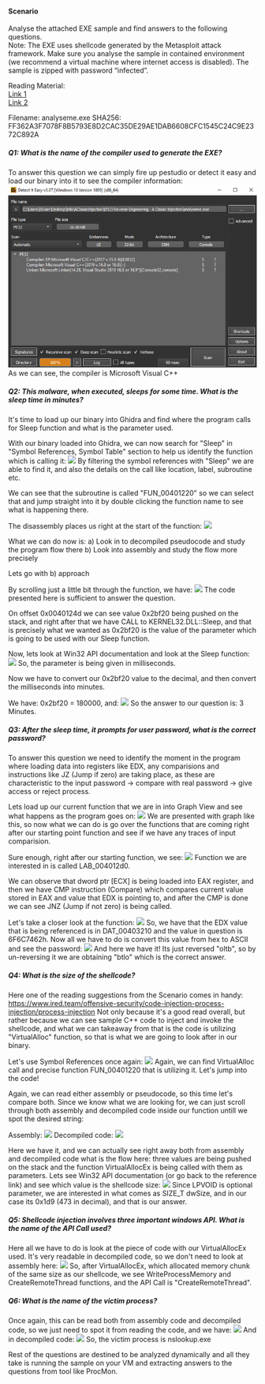 #### Scenario
Analyse the attached EXE sample and find answers to the following questions.  
Note: The EXE uses shellcode generated by the Metasploit attack framework. Make sure you analyse the sample in contained environment (we recommend a virtual machine where internet access is disabled). The sample is zipped with password “infected”.  

Reading Material:  
[Link 1](https://www.ired.team/offensive-security/code-injection-process-injection/process-injection)  
[Link 2](https://sevrosecurity.com/2020/04/08/process-injection-part-1-createremotethread/#process_injection_primer)

Filename: analyseme.exe
SHA256: FF362A3F7078F8B5793E8D2CAC35DE29AE1DAB6608CFC1545C24C9E2372C892A

##### Q1: What is the name of the compiler used to generate the EXE?
To answer this question we can simply fire up pestudio or detect it easy and load our binary into it to see the compiler information:
![](https://github.com/k1selman/ctf-writeups/blob/main/btlo/ClassicInjection/png/Pasted%20image%2020230127223447.png) <br />
As we can see, the compiler is Microsoft Visual C++

##### Q2: This malware, when executed, sleeps for some time. What is the sleep time in minutes?
It's time to load up our binary into Ghidra and find where the program calls for Sleep function and what is the parameter used.

With our binary loaded into Ghidra, we can now search for "Sleep" in "Symbol References, Symbol Table" section to help us identify the function which is calling it:
![](https://github.com/k1selman/ctf-writeups/blob/main/btlo/ClassicInjection/png/Pasted%image%20230127224012.png)
By filtering the symbol references with "Sleep" we are able to find it, and also the details on the call like location, label, subroutine etc.

We can see that the subroutine is called "FUN_00401220" so we can select that and jump straight into it by double clicking the function name to see what is happening there.

The disassembly places us right at the start of the function:
![](https://github.com/k1selman/ctf-writeups/blob/main/btlo/ClassicInjection/png/Pasted%image%20230127224229.png)

What we can do now is:
a) Look in to decompiled pseudocode and study the program flow there
b) Look into assembly and study the flow more precisely

Lets go with b) approach

By scrolling just a little bit through the function, we have:
![](https://github.com/k1selman/ctf-writeups/blob/main/btlo/ClassicInjection/png/Pasted%image%20230127224405.png)
The code presented here is sufficient to answer the question.

On offset 0x0040124d we can see value 0x2bf20 being pushed on the stack, and right after that we have CALL to KERNEL32.DLL::Sleep, and that is precisely what we wanted as 0x2bf20 is the value of the parameter which is going to be used with our Sleep function.

Now, lets look at Win32 API documentation and look at the Sleep function:
![](https://github.com/k1selman/ctf-writeups/blob/main/btlo/ClassicInjection/png/Pasted%image%20230127224730.png)
So, the parameter is being given in milliseconds.

Now we have to convert our 0x2bf20 value to the decimal, and then convert the milliseconds into minutes.

We have: 0x2bf20 = 180000, and:
![](https://github.com/k1selman/ctf-writeups/blob/main/btlo/ClassicInjection/png/Pasted%image%20230127224856.png)
So the answer to our question is: 3 Minutes.

##### Q3: After the sleep time, it prompts for user password, what is the correct password?
To answer this question we need to identify the moment in the program where loading data into registers like EDX, any comparisions and instructions like JZ (Jump if zero) are taking place, as these are characteristic to the input password -> compare with real password -> give access or reject process.

Lets load up our current function that we are in into Graph View and see what happens as the program goes on:
![](https://github.com/k1selman/ctf-writeups/blob/main/btlo/ClassicInjection/png/Pasted%image%20230127225850.png)
We are presented with graph like this, so now what we can do is go over the functions that are coming right after our starting point function and see if we have any traces of input comparision.

Sure enough, right after our starting function, we see:
![](https://github.com/k1selman/ctf-writeups/blob/main/btlo/ClassicInjection/png/Pasted%image%20230127230010.png)
Function we are interested in is called LAB_004012d0.

We can observe that dword ptr [ECX] is being loaded into EAX register, and then we have CMP instruction (Compare) which compares current value stored in EAX and value that EDX is pointing to, and after the CMP is done we can see JNZ (Jump if not zero) is being called.

Let's take a closer look at the function:
![](https://github.com/k1selman/ctf-writeups/blob/main/btlo/ClassicInjection/png/Pasted%image%20230127230300.png)
So, we have that the EDX value that is being referenced is in DAT_00403210 and the value in question is 6F6C7462h. Now all we have to do is convert this value from hex to ASCII and see the password:
![](https://github.com/k1selman/ctf-writeups/blob/main/btlo/ClassicInjection/png/Pasted%image%20230127230510.png)
And here we have it! Its just reversed "oltb", so by un-reversing it we are obtaining "btlo" which is the correct answer.

##### Q4: What is the size of the shellcode?
Here one of the reading suggestions from the Scenario comes in handy: https://www.ired.team/offensive-security/code-injection-process-injection/process-injection
Not only because it's a good read overall, but rather because we can see sample C++ code to inject and invoke the shellcode, and what we can takeaway from that is the code is utilizing "VirtualAlloc" function, so that is what we are going to look after in our binary.

Let's use Symbol References once again:
![](https://github.com/k1selman/ctf-writeups/blob/main/btlo/ClassicInjection/png/Pasted%image%20230127230959.png)
Again, we can find VirtualAlloc call and precise function FUN_00401220 that is utilizing it. Let's jump into the code!

Again, we can read either assembly or pseudocode, so this time let's compare both. Since we know what we are looking for, we can just scroll through both assembly and decompiled code inside our function untill we spot the desired string:

Assembly:
![](https://github.com/k1selman/ctf-writeups/blob/main/btlo/ClassicInjection/png/Pasted%image%20230127231216.png)
Decompiled code:
![](https://github.com/k1selman/ctf-writeups/blob/main/btlo/ClassicInjection/png/Pasted%image%20230127231332.png)

Here we have it, and we can actually see right away both from assembly and decompiled code what is the flow here: three values are being pushed on the stack and the function VirtualAllocEx is being called with them as parameters. Lets see Win32 API documentation (or go back to the reference link) and see which value is the shellcode size:
![](https://github.com/k1selman/ctf-writeups/blob/main/btlo/ClassicInjection/png/Pasted%image%20230127231642.png)
Since LPVOID is optional parameter, we are interested in what comes as SIZE_T dwSize, and in our case its 0x1d9 (473 in decimal), and that is our answer.

##### Q5: Shellcode injection involves three important windows API. What is the name of the API Call used?
Here all we have to do is look at the piece of code with our VirtualAllocEx used. It's very readable in decompiled code, so we don't need to look at assembly here:
![](https://github.com/k1selman/ctf-writeups/blob/main/btlo/ClassicInjection/png/Pasted%image%20230127232133.png)
So, after VirtualAllocEx, which allocated memory chunk of the same size as our shellcode, we see WriteProcessMemory and CreateRemoteThread functions, and the API Call is "CreateRemoteThread".

##### Q6: What is the name of the victim process?
Once again, this can be read both from assembly code and decompiled code, so we just need to spot it from reading the code, and we have:
![](https://github.com/k1selman/ctf-writeups/blob/main/btlo/ClassicInjection/png/Pasted%image%20230127232736.png)
And in decompiled code:
![](https://github.com/k1selman/ctf-writeups/blob/main/btlo/ClassicInjection/png/Pasted%image%20230127232811.png)
So, the victim process is nslookup.exe

Rest of the questions are destined to be analyzed dynamically and all they take is running the sample on your VM and extracting answers to the questions from tool like ProcMon.
